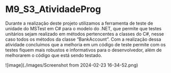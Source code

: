 # M9_S3_AtividadeProg

Durante a realização deste projeto utilizamos a ferramenta de teste de unidade do MSTest em C# para o modelo do .NET, que permite que testes unitários sejam realizado em métodos pertencentes a classes do C#, nesse caso todos os métodos da classe “BankAccount”. Com a realização dessa atividade concluímos que a melhoria em um código de teste permite com os testes fiquem mais robustos e informativos para o desenvolvedor, além de melhorarem o código que está sendo testado.

![image](./images/Screenshot from 2024-02-23 16-34-52.png)
